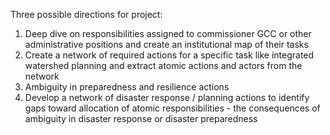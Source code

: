 Three possible directions for project: 
1. Deep dive on responsibilities assigned to commissioner GCC or other administrative positions and create an institutional map of their tasks
2. Create a network of required actions for a specific task like integrated watershed planning and extract atomic actions and actors from the network
3. Ambiguity in preparedness and resilience actions
4. Develop a network of disaster response / planning actions to identify gaps toward allocation of atomic responsibilities - the consequences of ambiguity in disaster response or disaster preparedness


